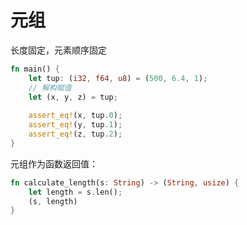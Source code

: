 # 元组

长度固定，元素顺序固定

```rust
fn main() {
    let tup: (i32, f64, u8) = (500, 6.4, 1);
    // 解构赋值
    let (x, y, z) = tup;
    
    assert_eq!(x, tup.0);
    assert_eq!(y, tup.1);
    assert_eq!(z, tup.2);
}
```

元组作为函数返回值：
```rust
fn calculate_length(s: String) -> (String, usize) {
    let length = s.len();
    (s, length)
}
```

